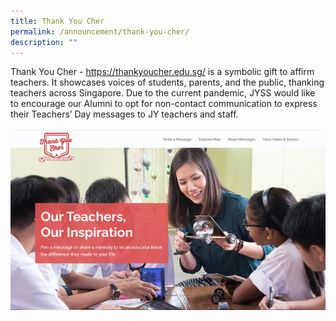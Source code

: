 ```yaml
---
title: Thank You Cher
permalink: /announcement/thank-you-cher/
description: ""
---
```

<p>Thank You Cher - <a href="https://thankyoucher.edu.sg/">https://thankyoucher.edu.sg/</a>&nbsp;is a symbolic gift to affirm teachers. It showcases voices of students, parents, and the public, thanking teachers across Singapore. Due to the current pandemic, JYSS would like to encourage our Alumni to opt for non-contact communication to express their Teachers&rsquo; Day messages to JY teachers and staff.</p>
<img src="/images/otot.jpeg">